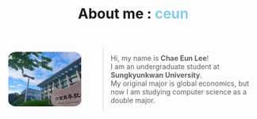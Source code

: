 <h1><center>About me : <span style="color: skyblue;">ceun</span></center></h1>

<br>

<div style="display: flex; align-items: center;">
  <img src="school.jpg" alt="이미지" style="border-radius: 11%; width: 180px; height: 110px; margin-right: 20px;">
  <blockquote>
  <p>Hi, my name is <span style="font-weight: bold;">Chae Eun Lee</span>!<br>I am an undergraduate student at <span style="font-weight: bold;">Sungkyunkwan University</span>.<br> My original major is global economics, but now I am studying computer science as a double major.<br></p>
  </blockquote>
</div>
